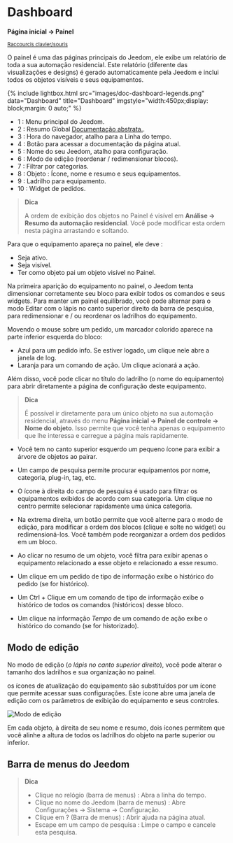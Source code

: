 # Dashboard

**Página inicial → Painel**

<small>[Raccourcis clavier/souris](shortcuts.md)</small>

O painel é uma das páginas principais do Jeedom, ele exibe um relatório de toda a sua automação residencial.
Este relatório (diferente das visualizações e designs) é gerado automaticamente pela Jeedom e inclui todos os objetos visíveis e seus equipamentos.

{% include lightbox.html src="images/doc-dashboard-legends.png" data="Dashboard" title="Dashboard" imgstyle="width:450px;display: block;margin: 0 auto;" %}

- 1 : Menu principal do Jeedom.
- 2 : Resumo Global [Documentação abstrata.](/pt_PT/concept/summary).
- 3 : Hora do navegador, atalho para a Linha do tempo.
- 4 : Botão para acessar a documentação da página atual.
- 5 : Nome do seu Jeedom, atalho para configuração.
- 6 : Modo de edição (reordenar / redimensionar blocos).
- 7 : Filtrar por categorias.
- 8 : Objeto : Ícone, nome e resumo e seus equipamentos.
- 9 : Ladrilho para equipamento.
- 10 : Widget de pedidos.

> **Dica**
>
> A ordem de exibição dos objetos no Painel é visível em **Análise → Resumo da automação residencial**. Você pode modificar esta ordem nesta página arrastando e soltando.

Para que o equipamento apareça no painel, ele deve :

- Seja ativo.
- Seja visível.
- Ter como objeto pai um objeto visível no Painel.

Na primeira aparição do equipamento no painel, o Jeedom tenta dimensionar corretamente seu bloco para exibir todos os comandos e seus widgets.
Para manter um painel equilibrado, você pode alternar para o modo Editar com o lápis no canto superior direito da barra de pesquisa, para redimensionar e / ou reordenar os ladrilhos do equipamento.

Movendo o mouse sobre um pedido, um marcador colorido aparece na parte inferior esquerda do bloco:

- Azul para um pedido info. Se estiver logado, um clique nele abre a janela de log.
- Laranja para um comando de ação. Um clique acionará a ação.

Além disso, você pode clicar no título do ladrilho (o nome do equipamento) para abrir diretamente a página de configuração deste equipamento.

> **Dica**
>
> É possível ir diretamente para um único objeto na sua automação residencial, através do menu **Página inicial → Painel de controle → Nome do objeto**.
> Isso permite que você tenha apenas o equipamento que lhe interessa e carregue a página mais rapidamente.

- Você tem no canto superior esquerdo um pequeno ícone para exibir a árvore de objetos ao pairar.
- Um campo de pesquisa permite procurar equipamentos por nome, categoria, plug-in, tag, etc.
- O ícone à direita do campo de pesquisa é usado para filtrar os equipamentos exibidos de acordo com sua categoria. Um clique no centro permite selecionar rapidamente uma única categoria.
- Na extrema direita, um botão permite que você alterne para o modo de edição, para modificar a ordem dos blocos (clique e solte no widget) ou redimensioná-los. Você também pode reorganizar a ordem dos pedidos em um bloco.

- Ao clicar no resumo de um objeto, você filtra para exibir apenas o equipamento relacionado a esse objeto e relacionado a esse resumo.

- Um clique em um pedido de tipo de informação exibe o histórico do pedido (se for histórico).
- Um Ctrl + Clique em um comando de tipo de informação exibe o histórico de todos os comandos (históricos) desse bloco.
- Um clique na informação _Tempo_ de um comando de ação exibe o histórico do comando (se for historizado).

## Modo de edição

No modo de edição (_o lápis no canto superior direito_), você pode alterar o tamanho dos ladrilhos e sua organização no painel.

os ícones de atualização do equipamento são substituídos por um ícone que permite acessar suas configurações. Este ícone abre uma janela de edição com os parâmetros de exibição do equipamento e seus controles.

![Modo de edição](./images/EditDashboardModal.gif)

Em cada objeto, à direita de seu nome e resumo, dois ícones permitem que você alinhe a altura de todos os ladrilhos do objeto na parte superior ou inferior.

## Barra de menus do Jeedom

> **Dica**
>
> - Clique no relógio (barra de menus) : Abra a linha do tempo.
> - Clique no nome do Jeedom (barra de menus) : Abre Configurações → Sistema → Configuração.
> - Clique em ? (Barra de menus) : Abrir ajuda na página atual.
> - Escape em um campo de pesquisa : Limpe o campo e cancele esta pesquisa.
